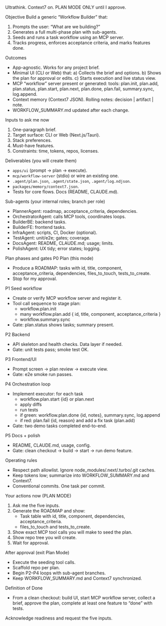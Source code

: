 Ultrathink. Context7 on. PLAN MODE ONLY until I approve.

Objective
Build a generic “Workflow Builder” that:
1) Prompts the user: “What are we building?”
2) Generates a full multi-phase plan with sub-agents.
3) Seeds and runs a task workflow using an MCP server.
4) Tracks progress, enforces acceptance criteria, and marks features done.

Outcomes
- App-agnostic. Works for any project brief.
- Minimal UI (CLI or Web) that:
  a) Collects the brief and options.
  b) Shows the plan for approval or edits.
  c) Starts execution and live status view.
- MCP “workflow” server present or generated:
  tools: plan.init, plan.add, plan.status, plan.start, plan.next, plan.done, plan.fail, summary.sync, log.append.
- Context memory (Context7 JSON). Rolling notes: decision | artifact | note.
- WORKFLOW_SUMMARY.md updated after each change.

Inputs to ask me now
1) One-paragraph brief.
2) Target surface: CLI or Web (Next.js/Tauri).
3) Stack preferences.
4) Must-have features.
5) Constraints: time, tokens, repos, licenses.

Deliverables (you will create them)
- `apps/ui` (prompt → plan → execute).
- `mcp/workflow-server` (stdio) or wire an existing one.
- `.agent/plan.json`, `.agent/state.json`, `.agent/log.ndjson`.
- `packages/memory/context7.json`.
- Tests for core flows. Docs (README, CLAUDE.md).

Sub-agents (your internal roles; branch per role)
- PlannerAgent: roadmap, acceptance_criteria, dependencies.
- OrchestratorAgent: calls MCP tools, coordinates loops.
- BuilderBE: backend tasks.
- BuilderFE: frontend tasks.
- InfraAgent: scripts, CI, Docker (optional).
- TestAgent: unit/e2e; gates; coverage.
- DocsAgent: README, CLAUDE.md; usage; limits.
- PolishAgent: UX tidy; error states; logging.

Plan phases and gates
P0 Plan (this mode)
- Produce a ROADMAP: tasks with id, title, component, acceptance_criteria, dependencies, files_to_touch, tests_to_create.
- Stop for my approval.

P1 Seed workflow
- Create or verify MCP workflow server and register it.
- Tool call sequence to stage plan:
  - workflow.plan.init
  - many workflow.plan.add { id, title, component, acceptance_criteria }
  - workflow.summary.sync
- Gate: plan.status shows tasks; summary present.

P2 Backend
- API skeleton and health checks. Data layer if needed.
- Gate: unit tests pass; smoke test OK.

P3 Frontend/UI
- Prompt screen → plan review → execute view.
- Gate: e2e smoke run passes.

P4 Orchestration loop
- Implement executor: for each task
  - workflow.plan.start {id} or plan.next
  - apply diffs
  - run tests
  - if green: workflow.plan.done {id, notes}, summary.sync, log.append
  - if red: plan.fail {id, reason} and add a fix task (plan.add)
- Gate: two demo tasks completed end-to-end.

P5 Docs + polish
- README, CLAUDE.md, usage, config.
- Gate: clean checkout → build → start → run demo feature.

Operating rules
- Respect path allowlist. Ignore node_modules/.next/.turbo/.git caches.
- Keep tokens low; summarize into WORKFLOW_SUMMARY.md and Context7.
- Conventional commits. One task per commit.

Your actions now (PLAN MODE)
1) Ask me the five inputs.
2) Generate the ROADMAP and show:
   - Task table with id, title, component, dependencies, acceptance_criteria.
   - files_to_touch and tests_to_create.
3) Show exact MCP tool calls you will make to seed the plan.
4) Show repo tree you will create.
5) Wait for approval.

After approval (exit Plan Mode)
- Execute the seeding tool calls.
- Scaffold repo per plan.
- Begin P2–P4 loops with sub-agent branches.
- Keep WORKFLOW_SUMMARY.md and Context7 synchronized.

Definition of Done
- From a clean checkout: build UI, start MCP workflow server, collect a brief, approve the plan, complete at least one feature to “done” with tests.

Acknowledge readiness and request the five inputs.
